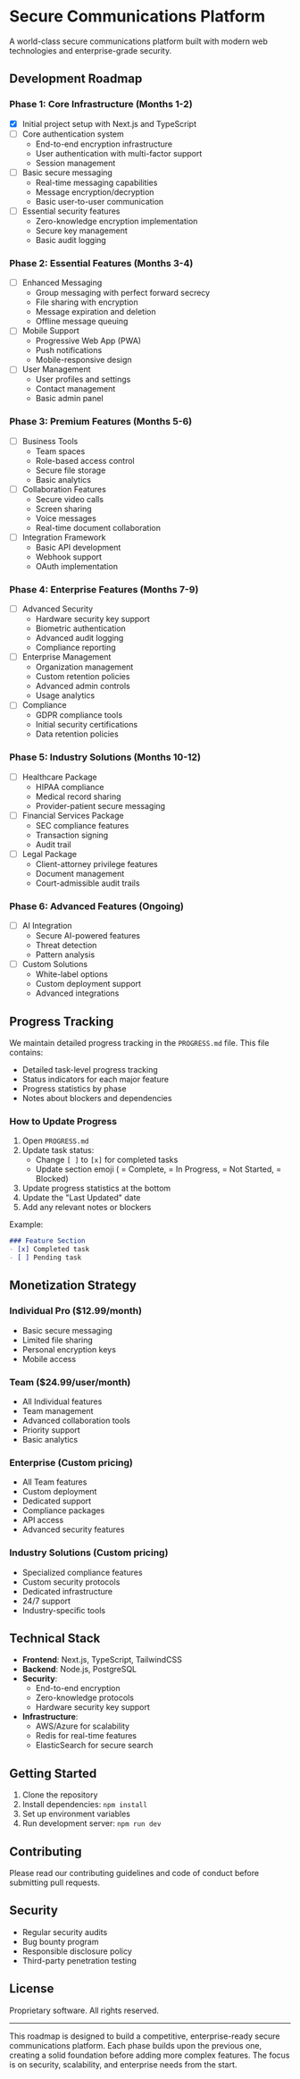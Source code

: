 # Secure Communications Platform

A world-class secure communications platform built with modern web technologies and enterprise-grade security.

## Development Roadmap

### Phase 1: Core Infrastructure (Months 1-2)
- [x] Initial project setup with Next.js and TypeScript
- [ ] Core authentication system
  - End-to-end encryption infrastructure
  - User authentication with multi-factor support
  - Session management
- [ ] Basic secure messaging
  - Real-time messaging capabilities
  - Message encryption/decryption
  - Basic user-to-user communication
- [ ] Essential security features
  - Zero-knowledge encryption implementation
  - Secure key management
  - Basic audit logging

### Phase 2: Essential Features (Months 3-4)
- [ ] Enhanced Messaging
  - Group messaging with perfect forward secrecy
  - File sharing with encryption
  - Message expiration and deletion
  - Offline message queuing
- [ ] Mobile Support
  - Progressive Web App (PWA)
  - Push notifications
  - Mobile-responsive design
- [ ] User Management
  - User profiles and settings
  - Contact management
  - Basic admin panel

### Phase 3: Premium Features (Months 5-6)
- [ ] Business Tools
  - Team spaces
  - Role-based access control
  - Secure file storage
  - Basic analytics
- [ ] Collaboration Features
  - Secure video calls
  - Screen sharing
  - Voice messages
  - Real-time document collaboration
- [ ] Integration Framework
  - Basic API development
  - Webhook support
  - OAuth implementation

### Phase 4: Enterprise Features (Months 7-9)
- [ ] Advanced Security
  - Hardware security key support
  - Biometric authentication
  - Advanced audit logging
  - Compliance reporting
- [ ] Enterprise Management
  - Organization management
  - Custom retention policies
  - Advanced admin controls
  - Usage analytics
- [ ] Compliance
  - GDPR compliance tools
  - Initial security certifications
  - Data retention policies

### Phase 5: Industry Solutions (Months 10-12)
- [ ] Healthcare Package
  - HIPAA compliance
  - Medical record sharing
  - Provider-patient secure messaging
- [ ] Financial Services Package
  - SEC compliance features
  - Transaction signing
  - Audit trail
- [ ] Legal Package
  - Client-attorney privilege features
  - Document management
  - Court-admissible audit trails

### Phase 6: Advanced Features (Ongoing)
- [ ] AI Integration
  - Secure AI-powered features
  - Threat detection
  - Pattern analysis
- [ ] Custom Solutions
  - White-label options
  - Custom deployment support
  - Advanced integrations

## Progress Tracking

We maintain detailed progress tracking in the `PROGRESS.md` file. This file contains:

- Detailed task-level progress tracking
- Status indicators for each major feature
- Progress statistics by phase
- Notes about blockers and dependencies

### How to Update Progress

1. Open `PROGRESS.md`
2. Update task status:
   - Change `[ ]` to `[x]` for completed tasks
   - Update section emoji ( = Complete, = In Progress, = Not Started, = Blocked)
3. Update progress statistics at the bottom
4. Update the "Last Updated" date
5. Add any relevant notes or blockers

Example:
```markdown
### Feature Section 
- [x] Completed task
- [ ] Pending task
```

## Monetization Strategy

### Individual Pro ($12.99/month)
- Basic secure messaging
- Limited file sharing
- Personal encryption keys
- Mobile access

### Team ($24.99/user/month)
- All Individual features
- Team management
- Advanced collaboration tools
- Priority support
- Basic analytics

### Enterprise (Custom pricing)
- All Team features
- Custom deployment
- Dedicated support
- Compliance packages
- API access
- Advanced security features

### Industry Solutions (Custom pricing)
- Specialized compliance features
- Custom security protocols
- Dedicated infrastructure
- 24/7 support
- Industry-specific tools

## Technical Stack

- **Frontend**: Next.js, TypeScript, TailwindCSS
- **Backend**: Node.js, PostgreSQL
- **Security**: 
  - End-to-end encryption
  - Zero-knowledge protocols
  - Hardware security key support
- **Infrastructure**: 
  - AWS/Azure for scalability
  - Redis for real-time features
  - ElasticSearch for secure search

## Getting Started

1. Clone the repository
2. Install dependencies: `npm install`
3. Set up environment variables
4. Run development server: `npm run dev`

## Contributing

Please read our contributing guidelines and code of conduct before submitting pull requests.

## Security

- Regular security audits
- Bug bounty program
- Responsible disclosure policy
- Third-party penetration testing

## License

Proprietary software. All rights reserved.

---

This roadmap is designed to build a competitive, enterprise-ready secure communications platform. Each phase builds upon the previous one, creating a solid foundation before adding more complex features. The focus is on security, scalability, and enterprise needs from the start.
